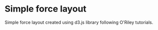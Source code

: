 # Simple force layout


Simple force layout created using d3.js library following O'Riley tutorials. 